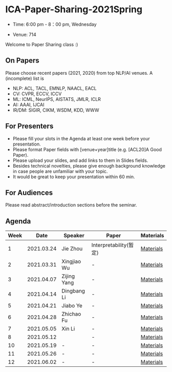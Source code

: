 # ICA-Paper-Sharing-2021Spring

- Time: 6:00 pm - 8：00 pm, Wednesday

- Venue: 714

Welcome to Paper Sharing class :)

## On Papers
Please choose recent papers (2021, 2020) from top NLP/AI venues. A (incomplete) list is

- NLP: ACL, TACL, EMNLP, NAACL, EACL
- CV: CVPR, ECCV, ICCV
- ML: ICML, NeurIPS, AISTATS, JMLR, ICLR
- AI: AAAI, IJCAI
- IR/DM: SIGIR, CIKM, WSDM, KDD, WWW


## For Presenters
- Please fill your slots in the Agenda at least one week before your presentation.
- Please format Paper fields with [venue+year]title (e.g. [ACL20]A Good Paper).
- Please upload your slides, and add links to them in Slides fields.
- Besides technical novelties, please give enough background knowledge in case people are unfamiliar with your topic.
- It would be great to keep your presentation within 60 min.

## For Audiences
Please read abstract/introduction sections before the seminar.


## Agenda
|Week|	Date	|Speaker|	Paper|	Materials|
|  ----   | ----  |   ----   | ----  |   ----   |
|1|	2021.03.24	|Jie Zhou | Interpretability(暂定)	|	[Materials]()|
|2|	2021.03.31	| Xingjiao Wu | -	|[Materials]()	|
|3|	2021.04.07	| Zijing Yang | -	| [Materials]()	| 
|4|	2021.04.14	| Dingbang Li | - |	[Materials]()  |  
|5|	2021.04.21	| Jiabo Ye |	- | [Materials]()	|
|6|	2021.04.28	| Zhichao Fu |	- |  [Materials]()	|
|7|	2021.05.05	| Xin Li | -	| [Materials]()  |
|8|	2021.05.12	|  | -	| [Materials]()  |
|10|	2021.05.19	| - |	- |  [Materials](-) |
|11|	2021.05.26	| - | - | [Materials](-) | 
|12|	2021.06.02	| - | -  | [Materials](-) |
